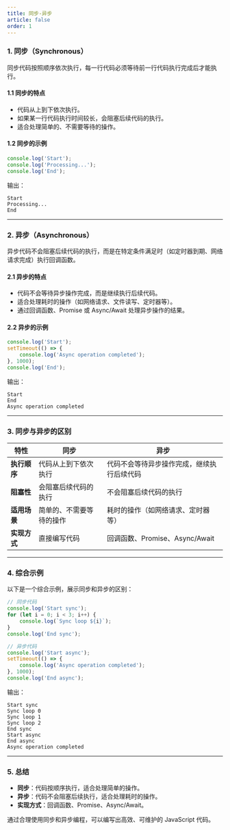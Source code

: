 ```yaml
---
title: 同步-异步
article: false
order: 1
---
```

### **1. 同步（Synchronous）**
同步代码按照顺序依次执行，每一行代码必须等待前一行代码执行完成后才能执行。

#### **1.1 同步的特点**
- 代码从上到下依次执行。
- 如果某一行代码执行时间较长，会阻塞后续代码的执行。
- 适合处理简单的、不需要等待的操作。

#### **1.2 同步的示例**
```javascript
console.log('Start');
console.log('Processing...');
console.log('End');
```
输出：  
```
Start
Processing...
End
```

---

### **2. 异步（Asynchronous）**
异步代码不会阻塞后续代码的执行，而是在特定条件满足时（如定时器到期、网络请求完成）执行回调函数。

#### **2.1 异步的特点**
- 代码不会等待异步操作完成，而是继续执行后续代码。
- 适合处理耗时的操作（如网络请求、文件读写、定时器等）。
- 通过回调函数、Promise 或 Async/Await 处理异步操作的结果。

#### **2.2 异步的示例**
```javascript
console.log('Start');
setTimeout(() => {
    console.log('Async operation completed');
}, 1000);
console.log('End');
```
输出：  
```
Start
End
Async operation completed
```

---

### **3. 同步与异步的区别**
| **特性**     | **同步**                 | **异步**                                   |
| ------------ | ------------------------ | ------------------------------------------ |
| **执行顺序** | 代码从上到下依次执行     | 代码不会等待异步操作完成，继续执行后续代码 |
| **阻塞性**   | 会阻塞后续代码的执行     | 不会阻塞后续代码的执行                     |
| **适用场景** | 简单的、不需要等待的操作 | 耗时的操作（如网络请求、定时器等）         |
| **实现方式** | 直接编写代码             | 回调函数、Promise、Async/Await             |

---

### **4. 综合示例**
以下是一个综合示例，展示同步和异步的区别：

```javascript
// 同步代码
console.log('Start sync');
for (let i = 0; i < 3; i++) {
    console.log(`Sync loop ${i}`);
}
console.log('End sync');

// 异步代码
console.log('Start async');
setTimeout(() => {
    console.log('Async operation completed');
}, 1000);
console.log('End async');
```
输出：  
```
Start sync
Sync loop 0
Sync loop 1
Sync loop 2
End sync
Start async
End async
Async operation completed
```

---

### **5. 总结**
- **同步**：代码按顺序执行，适合处理简单的操作。
- **异步**：代码不会阻塞后续执行，适合处理耗时的操作。
- **实现方式**：回调函数、Promise、Async/Await。

通过合理使用同步和异步编程，可以编写出高效、可维护的 JavaScript 代码。
